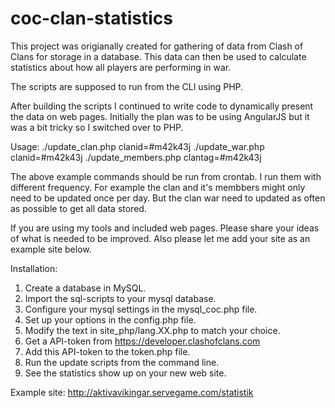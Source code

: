 # coc-clan-statistics

This project was origianally created for gathering of data from Clash of Clans for storage in a database.
This data can then be used to calculate statistics about how all players are performing in war.

The scripts are supposed to run from the CLI using PHP.

After building the scripts I continued to write code to dynamically present the data on web pages.
Initially the plan was to be using AngularJS but it was a bit tricky so I switched over to PHP.

Usage:
./update_clan.php clanid=#m42k43j
./update_war.php clanid=#m42k43j
./update_members.php clantag=#m42k43j

The above example commands should be run from crontab. I run them with different frequency.
For example the clan and it's membbers might only need to be updated once per day.
But the clan war need to updated as often as possible to get all data stored.

If you are using my tools and included web pages. Please share your ideas of what is needed to be improved.
Also please let me add your site as an example site below.

Installation:
1. Create a database in MySQL.
2. Import the sql-scripts to your mysql database.
3. Configure your mysql settings in the mysql_coc.php file.
4. Set up your options in the config.php file.
5. Modify the text in site_php/lang.XX.php to match your choice.
6. Get a API-token from https://developer.clashofclans.com
7. Add this API-token to the token.php file.
8. Run the update scripts from the command line.
9. See the statistics show up on your new web site.

Example site: http://aktivavikingar.servegame.com/statistik

